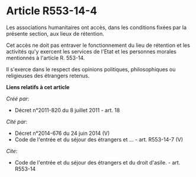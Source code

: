 # Article R553-14-4

Les associations humanitaires ont accès, dans les conditions fixées par la présente section, aux lieux de rétention. 

Cet accès ne doit pas entraver le fonctionnement du lieu de rétention et les activités qu'y exercent les services de l'Etat
et les personnes morales mentionnés à l'article R. 553-14. 

Il s'exerce dans le respect des opinions politiques, philosophiques ou religieuses des étrangers retenus.

**Liens relatifs à cet article**

_Créé par_:

  - Décret n°2011-820 du 8 juillet 2011 - art. 18

_Cité par_:

  - Décret n°2014-676 du 24 juin 2014 (V)
  - Code de l'entrée et du séjour des étrangers et ... - art. R553-14-7 (V)

_Cite_:

  - Code de l'entrée et du séjour des étrangers et du droit d'asile. - art. R553-14
